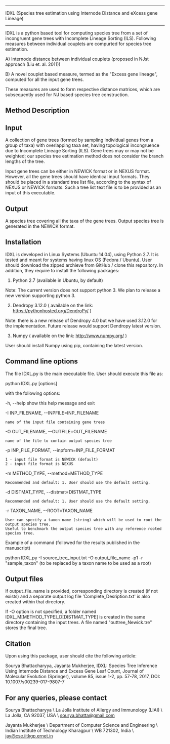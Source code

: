 *********************************
IDXL (Species tree estimation using Internode Distance and eXcess gene Lineage)
*********************************

IDXL is a python based tool for computing species tree from a set of incongruent gene trees 
with Incomplete Lineage Sorting (ILS). Following measures between individual couplets are compurted 
for species tree estimation.

A) Internode distance between individual couplets (proposed in NJst approach (Liu et. al. 2011))

B) A novel couplet based measure, termed as the "Excess gene lineage", computed for all the input gene trees.

These measures are used to form respective distance matrices, which are subsequently used for NJ based species tree construction.

Method Description
-----------------------

Input
-----------

A collection of gene trees (formed by sampling individual genes from a group of taxa) with overlapping taxa set, having topological incongruence due to Incomplete Lineage Sorting (ILS). Gene trees may or may not be weighted; our species tree estimation method does not consider the branch lengths of the tree.

Input gene trees can be either in NEWICK format or in NEXUS format. However, all the gene trees should have identical input formats. They should be placed in a standard tree list file, according to the syntax of NEXUS or NEWICK formats. Such a tree list text file is to be provided as an input of this executable.

Output
----------

A species tree covering all the taxa of the gene trees. Output species tree is generated in the NEWICK format.

Installation
--------------

IDXL is developed in Linux Systems (Ubuntu 14.04), using Python 2.7. It is tested and meant for systems having linux OS (Fedora / Ubuntu). User should download the zipped archieve from GitHub / clone this repository. In addition, they require 
to install the following packages:

1) Python 2.7 (available in Ubuntu, by default) 

Note: The current version does not support python 3. We plan to release a new version supporting python 3.

2) Dendropy 3.12.0 ( available on the link: https://pythonhosted.org/DendroPy/ ) 

Note: there is a new release of Dendropy 4.0 but we have used 3.12.0 for the implementation. Future release would support Dendropy latest version.

3) Numpy ( available on the link: http://www.numpy.org/ )

User should install Numpy using pip, containing the latest version. 


Command line options
----------------------

The file IDXL.py is the main executable file. User should execute this file as:

python IDXL.py [options]

with the following options:

-h, --help show this help message and exit

-I INP_FILENAME, --INPFILE=INP_FILENAME

	name of the input file containing gene trees

-O OUT_FILENAME, --OUTFILE=OUT_FILENAME

	name of the file to contain output species tree

-p INP_FILE_FORMAT, --inpform=INP_FILE_FORMAT

	1 - input file format is NEWICK (default)
	2 - input file format is NEXUS

-m METHOD_TYPE, --method=METHOD_TYPE

	Recommended and default: 1. User should use the default setting.
		
-d DISTMAT_TYPE, --distmat=DISTMAT_TYPE

	Recommended and default: 1. User should use the default setting.		

-r TAXON_NAME, --ROOT=TAXON_NAME

	User can specify a taxon name (string) which will be used to root the output species tree. 
	Useful to benchmark the output species tree with any reference rooted species tree.


Example of a command (followed for the results published in the manuscript)

python IDXL.py -I source_tree_input.txt -O output_file_name -p1 -r "sample_taxon" (to be replaced by a taxon name to be used as a root)

Output files
-------------

If output_file_name is provided, corresponding directory is created (if not exists) and a separate output log file 
'Complete_Desription.txt' is also created within that directory.

If -O option is not specified, a folder named IDXL_M[METHOD_TYPE]_D[DISTMAT_TYPE] is created in the same directory 
containing the input trees. A file named "outtree_Newick.tre" stores the final tree.


Citation
---------

Upon using this package, user should cite the following article:

Sourya Bhattacharyya, Jayanta Mukherjee, IDXL: Species Tree Inference Using Internode Distance and Excess Gene Leaf Count, Journal of Molecular Evolution (Springer), volume 85, issue 1-2, pp. 57-78, 2017, DOI: 10.1007/s00239-017-9807-7


For any queries, please contact
------------------------------

Sourya Bhattacharyya \\
La Jolla Institute of Allergy and Immunology (LIAI) \\
La Jolla, CA 92037, USA \\
sourya.bhatta@gmail.com

Jayanta Mukherjee \\
Department of Computer Science and Engineering \\
Indian Institute of Technology Kharagpur \\
WB 721302, India \\
jay@cse.iitkgp.ernet.in




